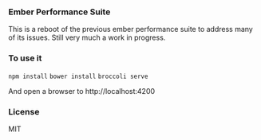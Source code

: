 ### Ember Performance Suite

This is a reboot of the previous ember performance suite to address many of its
issues. Still very much a work in progress.

### To use it

`npm install`
`bower install`
`broccoli serve`

And open a browser to http://localhost:4200

### License

MIT

